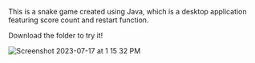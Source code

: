 This is a snake game created using Java, which is a desktop application featuring score count and restart function. 

Download the folder to try it!

![Screenshot 2023-07-17 at 1 15 32 PM](https://github.com/Chilam-Yim/snake_game/assets/101900770/c64ad9c7-f7e4-4736-9397-467d4be4f57b)
